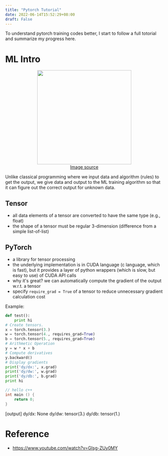 ```yaml
---
title: "Pytorch Tutorial"
date: 2022-06-14T15:52:29+08:00
draft: False
---
```


To understand pytorch training codes better, I start to follow a full totorial and summarize my progress here. 


# ML Intro
<p align="center">
    <img src="/posts/2022-06-14-16-23-53.png" width="300" /> <br>
    <a href="https://jovian.ai/aakashns/machine-learning-intro">Image source</a> 
</p>

Unlike classical programming where we input data and algorithm (rules) to get the output, we give data and output to the ML training algorithm so that it can figure out the correct output for unknown data. 

## Tensor
- all data elements of a tensor are converted to have the same type (e.g., float)
- the shape of a tensor must be regular 3-dimension (difference from a simple list-of-list)

## PyTorch
- a library for tensor processing 
- the underlying implementation is in CUDA language (c language, which is fast), but it provides a layer of python wrappers (which is slow, but easy to use) of CUDA API calls
- why it's great? we can automatically compute the gradient of the output w.r.t. a tensor
- specify ```require_grad = True``` of a tensor to reduce unnecessary gradient calculation cost  

Example:
```py
def test():
    print hi
# Create tensors.
x = torch.tensor(3.)
w = torch.tensor(4., requires_grad=True)
b = torch.tensor(5., requires_grad=True)
# Arithmetic Operation
y = w * x + b
# Compute derivatives
y.backward()
# Display gradients
print('dy/dx:', x.grad)
print('dy/dw:', w.grad)
print('dy/db:', b.grad)
print hi
```
```c++
// hello c++
int main () {
    return 0;
}
```

[output]
dy/dx: None
dy/dw: tensor(3.)
dy/db: tensor(1.)


# Reference
- https://www.youtube.com/watch?v=GIsg-ZUy0MY
